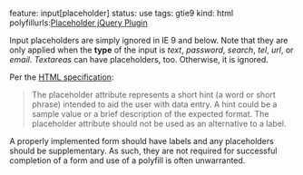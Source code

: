 feature: input[placeholder]
status: use
tags: gtie9
kind: html
polyfillurls:[Placeholder jQuery Plugin](https://github.com/mathiasbynens/jquery-placeholder)

Input placeholders are simply ignored in IE 9 and below. Note that they are only applied when the **type** of the input is *text*, *password*, *search*, *tel*, *url*, or *email*. *Textareas* can have placeholders, too. Otherwise, it is ignored.

Per the [HTML specification](http://dev.w3.org/html5/spec/Overview.html#the-placeholder-attribute):
> The placeholder attribute represents a short hint (a word or short phrase) intended to aid the user with data entry. A hint could be a sample value or a brief description of the expected format. The placeholder attribute should not be used as an alternative to a label.

A properly implemented form should have labels and any placeholders should be supplementary.  As such, they are not required for successful completion of a form and use of a polyfill is often unwarranted.
